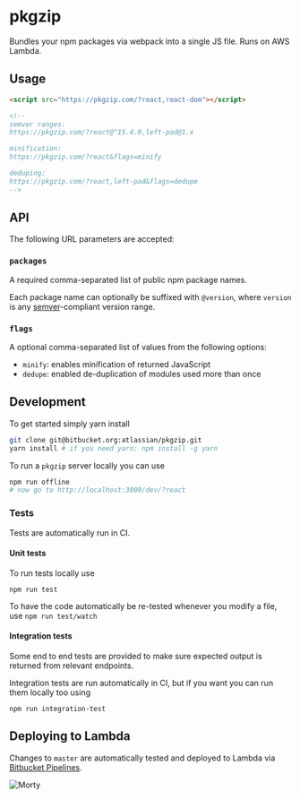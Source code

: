 # pkgzip

Bundles your npm packages via webpack into a single JS file. Runs on AWS Lambda.

## Usage

```html
<script src="https://pkgzip.com/?react,react-dom"></script>

<!--
semver ranges:
https://pkgzip.com/?react@^15.4.0,left-pad@1.x

minification:
https://pkgzip.com/?react&flags=minify

deduping:
https://pkgzip.com/?react,left-pad&flags=dedupe
-->
```

## API

The following URL parameters are accepted:

### `packages`

A required comma-separated list of public npm package names.

Each package name can optionally be suffixed with `@version`, where `version` is any [semver](http://semver.org)-compliant version range.

### `flags`

A optional comma-separated list of values from the following options:

*   `minify`: enables minification of returned JavaScript
*   `dedupe`: enabled de-duplication of modules used more than once

## Development

To get started simply yarn install

```bash
git clone git@bitbucket.org:atlassian/pkgzip.git
yarn install # if you need yarn: npm install -g yarn
```

To run a `pkgzip` server locally you can use

```bash
npm run offline
# now go to http://localhost:3000/dev/?react
```

### Tests

Tests are automatically run in CI.

#### Unit tests

To run tests locally use

```
npm run test
```

To have the code automatically be re-tested whenever you modify a file, use `npm run test/watch`

#### Integration tests

Some end to end tests are provided to make sure expected output is returned from relevant endpoints.

Integration tests are run automatically in CI, but if you want you can run them locally too using

```
npm run integration-test
```

## Deploying to Lambda

Changes to `master` are automatically tested and deployed to Lambda via [Bitbucket Pipelines](https://bitbucket.org/atlassian/pkgzip/addon/pipelines/home).

![Morty](https://i.imgur.com/BQoEXts.png)
